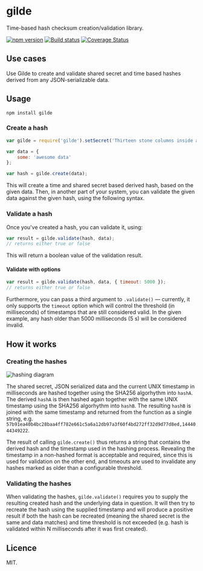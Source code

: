 # gilde

Time-based hash checksum creation/validation library.

[![npm version](https://badge.fury.io/js/gilde.svg)](http://badge.fury.io/js/gilde) [![Build status](https://travis-ci.org/pipedrive/gilde.svg)](https://travis-ci.org/pipedrive/gilde) [![Coverage Status](https://coveralls.io/repos/pipedrive/gilde/badge.svg?branch=master&service=github)](https://coveralls.io/github/pipedrive/gilde?branch=master)

## Use cases

Use Gilde to create and validate shared secret and time based hashes derived from any JSON-serializable data.


## Usage

```
npm install gilde
```

### Create a hash

```javascript
var gilde = require('gilde').setSecret('Thirteen stone columns inside a pyramid.');

var data = {
	some: 'awesome data'
};

var hash = gilde.create(data);
```

This will create a time and shared secret based derived hash, based on the given data. Then, in another part of your system, you can validate the given data against the given hash, using the following syntax.

### Validate a hash

Once you've created a hash, you can validate it, using:

```javascript
var result = gilde.validate(hash, data);
// returns either true or false
```

This will return a boolean value of the validation result.

#### Validate with options


```javascript
var result = gilde.validate(hash, data, { timeout: 5000 });
// returns either true or false
```

Furthermore, you can pass a third argument to `.validate()` — currently, it only supports the `timeout` option which will control the threshold (in milliseconds) of timestamps that are still considered valid. In the given example, any hash older than 5000 milliseconds (5 s) will be considered invalid.

## How it works

### Creating the hashes

![hashing diagram](https://github.com/pipedrive/gilde/raw/master/assets/diagram1.png "Hashing diagram")

The shared secret, JSON serialized data and the current UNIX timestamp in milliseconds are hashed together using the SHA256 algorhythm into `hashA`. The derived `hashA` is then hashed again together with the same UNIX timestamp using the SHA256 algorhythm into `hashB`. The resulting `hashB` is joined with the same timestamp and returned from the function as a single string, e.g. `57b91ea40b4bc28baa4ff782e661c5a6a12db97a3f60f4bd272ff32d9d77d8ed,1444044349222`.

The result of calling `gilde.create()` thus returns a string that contains the derived hash and the timestamp used in the hashing process. Revealing the timestamp in a non-hashed format is acceptable and required, since this is used for validation on the other end, and timeouts are used to invalidate any hashes marked as older than a configurable threshold.

### Validating the hashes

When validating the hashes, `gilde.validate()` requires you to supply the resulting created hash and the underlying data in question. It will then try to recreate the hash using the supplied timestamp and will produce a positive result if both the hash can be recreated (meaning the shared secret is the same and data matches) and time threshold is not exceeded (e.g. hash is validated within N milliseconds after it was first created).

## Licence

MIT.
